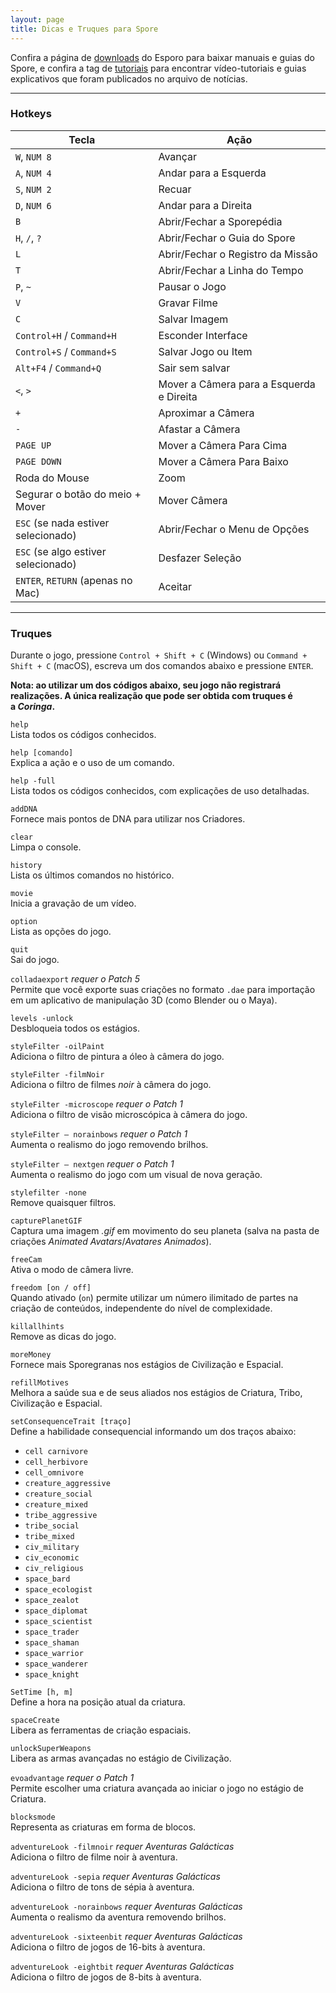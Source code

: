 ```yaml
---
layout: page
title: Dicas e Truques para Spore
---
```


Confira a página de [downloads](/downloads/miscelanea#manuais) do Esporo para baixar manuais e guias do Spore, e confira a tag de [tutoriais](/tags/tutoriais/) para encontrar vídeo-tutoriais e guias explicativos que foram publicados no arquivo de notícias.

---

### Hotkeys

| Tecla | Ação |
| --- | --- |
| `W`, `NUM 8` | Avançar |
| `A`, `NUM 4` | Andar para a Esquerda |
| `S`, `NUM 2` | Recuar |
| `D`, `NUM 6` | Andar para a Direita |
| `B` | Abrir/Fechar a Sporepédia |
| `H`, `/`, `?` | Abrir/Fechar o Guia do Spore |
| `L` | Abrir/Fechar o Registro da Missão |
| `T` | Abrir/Fechar a Linha do Tempo |
| `P`, `~` | Pausar o Jogo |
| `V` | Gravar Filme |
| `C` | Salvar Imagem |
| `Control+H` / `Command+H` | Esconder Interface |
| `Control+S` / `Command+S` | Salvar Jogo ou Item |
| `Alt+F4` / `Command+Q` | Sair sem salvar |
| `<`, `>` | Mover a Câmera para a Esquerda e Direita |
| `+` | Aproximar a Câmera |
| `-` | Afastar a Câmera |
| `PAGE UP` | Mover a Câmera Para Cima |
| `PAGE DOWN` | Mover a Câmera Para Baixo |
| Roda do Mouse | Zoom |
| Segurar o botão do meio + Mover | Mover Câmera |
| `ESC` (se nada estiver selecionado) | Abrir/Fechar o Menu de Opções |
| `ESC` (se algo estiver selecionado) | Desfazer Seleção |
| `ENTER`, `RETURN` (apenas no Mac) | Aceitar |

---

### Truques

Durante o jogo, pressione `Control + Shift + C` (Windows) ou `Command + Shift + C` (macOS), escreva um dos comandos abaixo e pressione `ENTER`.

**Nota: ao utilizar um dos códigos abaixo, seu jogo não registrará realizações. A única realização que pode ser obtida com truques é a _Coringa_.**

`help`  
Lista todos os códigos conhecidos.

`help [comando]`  
Explica a ação e o uso de um comando.

`help -full`  
Lista todos os códigos conhecidos, com explicações de uso detalhadas.

`addDNA`  
Fornece mais pontos de DNA para utilizar nos Criadores.

`clear`  
Limpa o console.

`history`  
Lista os últimos comandos no histórico.

`movie`  
Inicia a gravação de um vídeo.

`option`  
Lista as opções do jogo.

`quit`  
Sai do jogo.

`colladaexport` _requer o Patch 5_  
Permite que você exporte suas criações no formato `.dae` para importação em um aplicativo de manipulação 3D (como Blender ou o Maya).

`levels -unlock`  
Desbloqueia todos os estágios.

`styleFilter -oilPaint`  
Adiciona o filtro de pintura a óleo à câmera do jogo.

`styleFilter -filmNoir`  
Adiciona o filtro de filmes _noir_ à câmera do jogo.

`styleFilter -microscope` _requer o Patch 1_  
Adiciona o filtro de visão microscópica à câmera do jogo.

`styleFilter – norainbows` _requer o Patch 1_  
Aumenta o realismo do jogo removendo brilhos.

`styleFilter – nextgen` _requer o Patch 1_  
Aumenta o realismo do jogo com um visual de nova geração.

`stylefilter -none`  
Remove quaisquer filtros.

`capturePlanetGIF`  
Captura uma imagem <var>.gif</var> em movimento do seu planeta (salva na pasta de criações _Animated Avatars_/_Avatares Animados_).

`freeCam`  
Ativa o modo de câmera livre.

`freedom [on / off]`  
Quando ativado (`on`) permite utilizar um número ilimitado de partes na criação de conteúdos, independente do nível de complexidade.

`killallhints`  
Remove as dicas do jogo.

`moreMoney`  
Fornece mais Sporegranas nos estágios de Civilização e Espacial.

`refillMotives`  
Melhora a saúde sua e de seus aliados nos estágios de Criatura, Tribo, Civilização e Espacial.

`setConsequenceTrait [traço]`  
Define a habilidade consequencial informando um dos traços abaixo:

*   `cell carnivore`
*   `cell_herbivore`
*   `cell_omnivore`
*   `creature_aggressive`
*   `creature_social`
*   `creature_mixed`
*   `tribe_aggressive`
*   `tribe_social`
*   `tribe_mixed`
*   `civ_military`
*   `civ_economic`
*   `civ_religious`
*   `space_bard`
*   `space_ecologist`
*   `space_zealot`
*   `space_diplomat`
*   `space_scientist`
*   `space_trader`
*   `space_shaman`
*   `space_warrior`
*   `space_wanderer`
*   `space_knight`

`SetTime [h, m]`  
Define a hora na posição atual da criatura.

`spaceCreate`  
Libera as ferramentas de criação espaciais.

`unlockSuperWeapons`  
Libera as armas avançadas no estágio de Civilização.

`evoadvantage` _requer o Patch 1_  
Permite escolher uma criatura avançada ao iniciar o jogo no estágio de Criatura.

`blocksmode`  
Representa as criaturas em forma de blocos.

`adventureLook -filmnoir` _requer Aventuras Galácticas_  
Adiciona o filtro de filme noir à aventura.

`adventureLook -sepia` _requer Aventuras Galácticas_  
Adiciona o filtro de tons de sépia à aventura.

`adventureLook -norainbows` _requer Aventuras Galácticas_  
Aumenta o realismo da aventura removendo brilhos.

`adventureLook -sixteenbit` _requer Aventuras Galácticas_  
Adiciona o filtro de jogos de 16-bits à aventura.

`adventureLook -eightbit` _requer Aventuras Galácticas_  
Adiciona o filtro de jogos de 8-bits à aventura.
